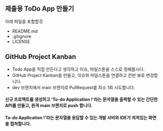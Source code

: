 ## 제출용 ToDo App 만들기
아래 파일을 포함할것

- README.md
- .gitignore
- LICENSE


## GitHub Project Kanban

- Todo App을 직접 만든다고 생각하고 이슈, 마일스톤을 스스로 정해봅시다.
- GitHub Project Kanban을 만들고, 이슈와 마일스톤을 연결하고 칸반 뷰로 변겅합니다.
- dev 브랜치에서 main 브랜치로 PullRequest를 최소 1회 시도합니다.


#### 신규 프로젝트를 생성하고 'To-do Application !'라는 문자열을 출력할 수 있는 간단한 API를 만들고, 원격 main 브랜치로 push 합니다.

#### To-do Application !'라는 문자열을 응답할 수 있는 개발 서버와 IDE가 켜져있는 화면을 캡쳐합니다.

